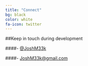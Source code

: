 ```yaml
---
title: "Connect"
bg: black
color: white
fa-icon: twitter
---
```


##Keep in touch during development

####- [@JoshM33k](http://twitter.com/JoshM33k)

####- [JoshM33k@gmail.com](mailto:JoshM33k@gmail.com?Subject=Physical.media)

